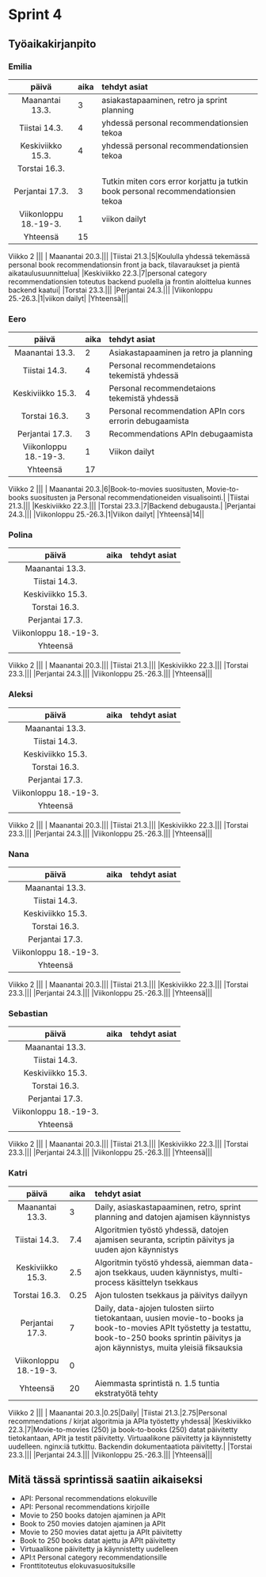 # Sprint 4
## Työaikakirjanpito

### Emilia
| päivä | aika | tehdyt asiat  |
| :----:|:-----| :-----|
| Maanantai 13.3.|3|asiakastapaaminen, retro ja sprint planning|
|Tiistai 14.3.|4|yhdessä personal recommendationsien tekoa|
|Keskiviikko 15.3.|4| yhdessä personal recommendationsien tekoa|
|Torstai 16.3.|||
|Perjantai 17.3.|3|Tutkin miten cors error korjattu ja tutkin book personal recommendationsien tekoa|
|Viikonloppu 18.-19-3.|1|viikon dailyt|
|Yhteensä|15||
Viikko 2
|||
| Maanantai 20.3.|||
|Tiistai 21.3.|5|Koululla yhdessä tekemässä personal book recommendationsin front ja back, tilavaraukset ja pientä aikataulusuunnittelua|
|Keskiviikko 22.3.|7|personal category recommendationsien toteutus backend puolella ja frontin aloittelua kunnes backend kaatui|
|Torstai 23.3.|||
|Perjantai 24.3.|||
|Viikonloppu 25.-26.3.|1|viikon dailyt|
|Yhteensä|||

### Eero
| päivä | aika | tehdyt asiat  |
| :----:|:-----| :-----|
| Maanantai 13.3.|2|Asiakastapaaminen ja retro ja planning|
|Tiistai 14.3.|4|Personal recommendetaions tekemistä yhdessä|
|Keskiviikko 15.3.|4|Personal recommendetaions tekemistä yhdessä|
|Torstai 16.3.|3|Personal recommendation APIn cors errorin debugaamista|
|Perjantai 17.3.|3|Recommendations APIn debugaamista|
|Viikonloppu 18.-19-3.|1|Viikon dailyt|
|Yhteensä|17||
Viikko 2
|||
| Maanantai 20.3.|6|Book-to-movies suositusten, Movie-to-books suositusten ja Personal recommendationeiden visualisointi.|
|Tiistai 21.3.|||
|Keskiviikko 22.3.|||
|Torstai 23.3.|7|Backend debugausta.|
|Perjantai 24.3.|||
|Viikonloppu 25.-26.3.|1|Viikon dailyt|
|Yhteensä|14||

### Polina
| päivä | aika | tehdyt asiat  |
| :----:|:-----| :-----|
| Maanantai 13.3.|||
|Tiistai 14.3.|||
|Keskiviikko 15.3.|||
|Torstai 16.3.|||
|Perjantai 17.3.|||
|Viikonloppu 18.-19-3.|||
|Yhteensä|||
Viikko 2
|||
| Maanantai 20.3.|||
|Tiistai 21.3.|||
|Keskiviikko 22.3.|||
|Torstai 23.3.|||
|Perjantai 24.3.|||
|Viikonloppu 25.-26.3.|||
|Yhteensä|||
### Aleksi
| päivä | aika | tehdyt asiat  |
| :----:|:-----| :-----|
| Maanantai 13.3.|||
|Tiistai 14.3.|||
|Keskiviikko 15.3.|||
|Torstai 16.3.|||
|Perjantai 17.3.|||
|Viikonloppu 18.-19-3.|||
|Yhteensä|||
Viikko 2
|||
| Maanantai 20.3.|||
|Tiistai 21.3.|||
|Keskiviikko 22.3.|||
|Torstai 23.3.|||
|Perjantai 24.3.|||
|Viikonloppu 25.-26.3.|||
|Yhteensä|||

### Nana
| päivä | aika | tehdyt asiat  |
| :----:|:-----| :-----|
| Maanantai 13.3.|||
|Tiistai 14.3.|||
|Keskiviikko 15.3.|||
|Torstai 16.3.|||
|Perjantai 17.3.|||
|Viikonloppu 18.-19-3.|||
|Yhteensä|||
Viikko 2
|||
| Maanantai 20.3.|||
|Tiistai 21.3.|||
|Keskiviikko 22.3.|||
|Torstai 23.3.|||
|Perjantai 24.3.|||
|Viikonloppu 25.-26.3.|||
|Yhteensä|||
### Sebastian
| päivä | aika | tehdyt asiat  |
| :----:|:-----| :-----|
| Maanantai 13.3.|||
|Tiistai 14.3.|||
|Keskiviikko 15.3.|||
|Torstai 16.3.|||
|Perjantai 17.3.|||
|Viikonloppu 18.-19-3.|||
|Yhteensä|||
Viikko 2
|||
| Maanantai 20.3.|||
|Tiistai 21.3.|||
|Keskiviikko 22.3.|||
|Torstai 23.3.|||
|Perjantai 24.3.|||
|Viikonloppu 25.-26.3.|||
|Yhteensä|||
### Katri
| päivä | aika | tehdyt asiat  |
| :----:|:-----| :-----|
| Maanantai 13.3.|3|Daily, asiaskastapaaminen, retro, sprint planning and datojen ajamisen käynnistys|
|Tiistai 14.3.|7.4|Algoritmien työstö yhdessä, datojen ajamisen seuranta, scriptin päivitys ja uuden ajon käynnistys|
|Keskiviikko 15.3.|2.5|Algoritmin työstö yhdessä, aiemman data-ajon tsekkaus, uuden käynnistys, multi-process käsittelyn tsekkaus|
|Torstai 16.3.|0.25|Ajon tulosten tsekkaus ja päivitys dailyyn|
|Perjantai 17.3.|7|Daily, data-ajojen tulosten siirto tietokantaan, uusien movie-to-books ja book-to-movies APIt työstetty ja testattu, book-to-250 books sprintin päivitys ja ajon käynnistys, muita yleisiä fiksauksia|
|Viikonloppu 18.-19-3.|0||
|Yhteensä|20|Aiemmasta sprintistä n. 1.5 tuntia ekstratyötä tehty|
Viikko 2
|||
| Maanantai 20.3.|0.25|Daily|
|Tiistai 21.3.|2.75|Personal recommendations / kirjat algoritmia ja APIa työstetty yhdessä|
|Keskiviikko 22.3.|7|Movie-to-movies (250) ja book-to-books (250) datat päivitetty tietokantaan, APIt ja testit päivitetty. Virtuaalikone päivitetty ja käynnistetty uudelleen. nginx:iä tutkittu. Backendin dokumentaatiota päivitetty.|
|Torstai 23.3.|||
|Perjantai 24.3.|||
|Viikonloppu 25.-26.3.|||
|Yhteensä|||

## Mitä tässä sprintissä saatiin aikaiseksi
- API: Personal recommendations elokuville
- API: Personal recommendations kirjoille
- Movie to 250 books datojen ajaminen ja APIt
- Book to 250 movies datojen ajaminen ja APIt
- Movie to 250 movies datat ajettu ja APIt päivitetty
- Book to 250 books datat ajettu ja APIt päivitetty
- Virtuaalikone päivitetty ja käynnistetty uudelleen
- API:t Personal category recommendationsille
- Fronttitoteutus elokuvasuosituksille
